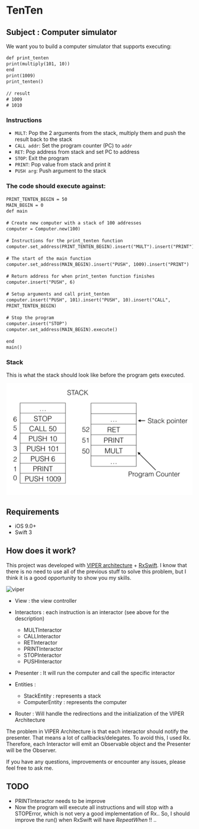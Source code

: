 # TenTen

## Subject : Computer simulator
We want you to build a computer simulator that supports executing:

```
def print_tenten
print(multiply(101, 10))
end
print(1009)
print_tenten()

// result
# 1009 
# 1010
```

### Instructions
- `MULT`: Pop the 2 arguments from the stack, multiply them and push the result back to the stack 
- `CALL addr`: Set the program counter (PC) to `addr`
- `RET`: Pop address from stack and set PC to address
- `STOP`: Exit the program
- `PRINT`: Pop value from stack and print it 
- `PUSH arg`: Push argument to the stack

### The code should execute against:

```
PRINT_TENTEN_BEGIN = 50
MAIN_BEGIN = 0
def main

# Create new computer with a stack of 100 addresses
computer = Computer.new(100)

# Instructions for the print_tenten function
computer.set_address(PRINT_TENTEN_BEGIN).insert("MULT").insert("PRINT").insert("RET")

# The start of the main function
computer.set_address(MAIN_BEGIN).insert("PUSH", 1009).insert("PRINT")

# Return address for when print_tenten function finishes
computer.insert("PUSH", 6)

# Setup arguments and call print_tenten
computer.insert("PUSH", 101).insert("PUSH", 10).insert("CALL", PRINT_TENTEN_BEGIN)

# Stop the program
computer.insert("STOP")
computer.set_address(MAIN_BEGIN).execute()

end
main()
```

### Stack

This is what the stack should look like before the program gets executed.

![stack](https://github.com/JeromeCHA/TenTen/blob/master/stack.png)

## Requirements
- iOS 9.0+
- Swift 3

## How does it work?

This project was developed with [VIPER architecture](https://www.objc.io/issues/13-architecture/viper/) + [RxSwift](https://github.com/ReactiveX/RxSwift).
I know that there is no need to use all of the previous stuff to solve this problem, but I think it is a good opportunity to show you my skills.

![viper](https://cdn-images-1.medium.com/max/800/1*0pN3BNTXfwKbf08lhwutag.png)

- View : the view controller

- Interactors : each instruction is an interactor (see above for the description)
    - MULTInteractor
    - CALLInteractor
    - RETInteractor
    - PRINTInteractor
    - STOPInteractor
    - PUSHInteractor

- Presenter : It will run the computer and call the specific interactor

- Entities : 
    - StackEntity : represents a stack
    - ComputerEntity : represents the computer
    
- Router : Will handle the redirections and the initialization of the VIPER Architecture

The problem in VIPER Architecture is that each interactor should notify the presenter. That means a lot of callbacks/delegates.
To avoid this, I used Rx. Therefore, each Interactor will emit an Observable object and the Presenter will be the Observer.

If you have any questions, improvements or encounter any issues, please feel free to ask me.

## TODO
- PRINTInteractor needs to be improve
- Now the program will execute all instructions and will stop with a STOPError, which is not very a good implementation of Rx.. So, I should improve the run() when RxSwift will have *RepeatWhen* !! ..
